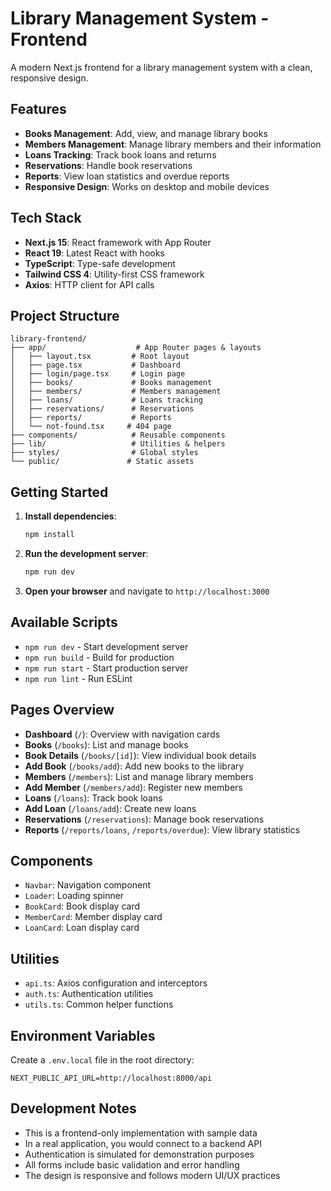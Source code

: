 # Library Management System - Frontend

A modern Next.js frontend for a library management system with a clean, responsive design.

## Features

- **Books Management**: Add, view, and manage library books
- **Members Management**: Manage library members and their information
- **Loans Tracking**: Track book loans and returns
- **Reservations**: Handle book reservations
- **Reports**: View loan statistics and overdue reports
- **Responsive Design**: Works on desktop and mobile devices

## Tech Stack

- **Next.js 15**: React framework with App Router
- **React 19**: Latest React with hooks
- **TypeScript**: Type-safe development
- **Tailwind CSS 4**: Utility-first CSS framework
- **Axios**: HTTP client for API calls

## Project Structure

```
library-frontend/
├── app/                    # App Router pages & layouts
│   ├── layout.tsx         # Root layout
│   ├── page.tsx           # Dashboard
│   ├── login/page.tsx     # Login page
│   ├── books/             # Books management
│   ├── members/           # Members management
│   ├── loans/             # Loans tracking
│   ├── reservations/      # Reservations
│   ├── reports/           # Reports
│   └── not-found.tsx     # 404 page
├── components/            # Reusable components
├── lib/                   # Utilities & helpers
├── styles/                # Global styles
└── public/               # Static assets
```

## Getting Started

1. **Install dependencies**:
   ```bash
   npm install
   ```

2. **Run the development server**:
   ```bash
   npm run dev
   ```

3. **Open your browser** and navigate to `http://localhost:3000`

## Available Scripts

- `npm run dev` - Start development server
- `npm run build` - Build for production
- `npm run start` - Start production server
- `npm run lint` - Run ESLint

## Pages Overview

- **Dashboard** (`/`): Overview with navigation cards
- **Books** (`/books`): List and manage books
- **Book Details** (`/books/[id]`): View individual book details
- **Add Book** (`/books/add`): Add new books to the library
- **Members** (`/members`): List and manage library members
- **Add Member** (`/members/add`): Register new members
- **Loans** (`/loans`): Track book loans
- **Add Loan** (`/loans/add`): Create new loans
- **Reservations** (`/reservations`): Manage book reservations
- **Reports** (`/reports/loans`, `/reports/overdue`): View library statistics

## Components

- `Navbar`: Navigation component
- `Loader`: Loading spinner
- `BookCard`: Book display card
- `MemberCard`: Member display card
- `LoanCard`: Loan display card

## Utilities

- `api.ts`: Axios configuration and interceptors
- `auth.ts`: Authentication utilities
- `utils.ts`: Common helper functions

## Environment Variables

Create a `.env.local` file in the root directory:

```env
NEXT_PUBLIC_API_URL=http://localhost:8000/api
```

## Development Notes

- This is a frontend-only implementation with sample data
- In a real application, you would connect to a backend API
- Authentication is simulated for demonstration purposes
- All forms include basic validation and error handling
- The design is responsive and follows modern UI/UX practices
